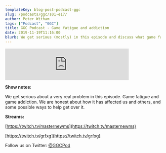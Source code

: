 ```yaml
---
templateKey: blog-post-podcast-ggc
slug: /podcasts/ggc/s01-e17/
author: Peter Witham
tags: ["Podcast", "GGC"]
title: GGC Podcast - Game fatigue and addiction
date: 2019-11-19T11:16:00
blurb: We get serious (mostly) in this episode and discuss what game fatigue is and how to deal with game addiction.
---
```


<iframe src="https://anchor.fm/gamecode/embed/episodes/Game-Fatigue-and-Addiction-e924jj" height="102" width="400" frameborder="0" scrolling="no"></iframe>

**Show notes:**

We get serious about a very real problem in this episode. Game fatigue and game addiction. We are honest about how it has affected us and others, and some possible ways to help get over it.

**Streams:**

 [https://twitch.tv/masternewms](https://twitch.tv/masternewms) 
 
 [https://twitch.tv/grfxg](https://twitch.tv/grfxg) 

 Follow us on Twitter: [@GGCPod](https://twitter.com/ggcpod)
